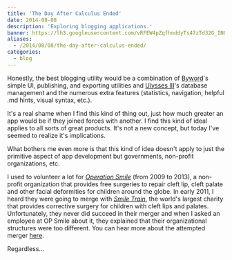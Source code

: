 ```yaml
---
title: 'The Day After Calculus Ended'
date: 2014-08-08
description: 'Exploring blogging applications.'
banner: https://lh3.googleusercontent.com/vRFEW4pZqfhnddyTs47zTd32G_INQcLzzF2mHXZg-k308lko52FiXpspkgrCSdrepsHmwLvEdg42bJo18vi0THBB2B1uj4_R4tzULipMu8S8OdtM7ICqJ3zsXBEMWRL5EqitXHgNhBleGcKW-LDQ-7Kyiezadz5h8iUQiu-i8TFgbI-WKCagxpjPPk6YvZoWz9xxFEabJl9fmU6r2tVAttg6Gp88MlqWHQ9K_wJM9nc_NXzfJyJHEpkrcw3POF2zbz_xjKXfufCe_eDtRWEJ_9y39NY9TmU-769y66aUtCcu5BJhERsT_Taja2piJ30cGY5qM2hzuWfzj7JWhDiwsaA2Msv_DFje8pk83qwAuh0GSgyeE5umEU6vG6K6QPKOvMm6psBaoYt4u4ASZyGeF0bjJAcjPVN3CjuWmJkYR2WPDMPMt3_QREMyDfUYNg1e5LOTfrCszorrXZPdz5Dz13m3fQMOMlYWKvSA4LaJqDv-RFpxAye6OuNh997kDI-Na-yOUOMmZK0RIqwk4w_ETrC-j3iC2h9a2BEqDG2gMGCkam6VdQrEiYs6sokMiiuu7l3OmCiWvrblCxVzLpUf8ygkdDKEWnj7n7YQxrkU7xhv88bVbI7nJtGh76ASEGyT=w1551-h969-no
aliases:
  - /2014/08/08/the-day-after-calculus-ended/
categories:
  - blog
---
```


Honestly, the best blogging utility would be a combination of [Byword](https://bywordapp.com 'Byword')'s simple UI, publishing, and exporting utilities and [Ulysses III](https://ulyssesapp.com 'Ulysses')'s database management and the numerous extra features (statistics, navigation, helpful .md hints, visual syntax, etc.).

It's a real shame when I find this kind of thing out, just how much greater an app would be if they joined forces with another. I find this kind of ideal applies to all sorts of great products. It's not a new concept, but today I've seemed to realize it's implications.

What bothers me even more is that this kind of idea doesn't apply to just the primitive aspect of app development but governments, non-profit organizations, etc.

I used to volunteer a lot for _[Operation Smile](https://www.operationsmile.org 'Operation Smile')_ (from 2009 to 2013), a non-profit organization that provides free surgeries to repair cleft lip, cleft palate and other facial deformities for children around the globe. In early 2011, I heard they were going to merge with _[Smile Train](https://www.smiletrain.org 'Smile Train')_, the world's largest charity that provides corrective surgery for children with cleft lips and palates. Unfortunately, they never did succeed in their merger and when I asked an employee at OP Smile about it, they explained that their organizational structures were too different. You can hear more about the attempted merger [here](https://www.nytimes.com/2011/02/24/business/24smile.html?pagewanted=all 'Merger').

Regardless...
